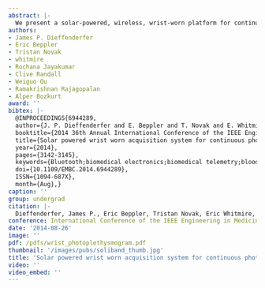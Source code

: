 ```yaml
---
abstract: |-
  We present a solar-powered, wireless, wrist-worn platform for continuous monitoring of physiological and environmental parameters during the activities of daily life. In this study, we demonstrate the capability to produce photoplethysmogram (PPG) signals using this platform. To adhere to a low power budget for solar-powering, a 574nm green light source is used where the PPG from the radial artery would be obtained with minimal signal conditioning. The system incorporates two monocrystalline solar cells to charge the onboard 20mAh lithium polymer battery. Bluetooth Low Energy (BLE) is used to tether the device to a smartphone that makes the phone an access point to a dedicated server for long term continuous storage of data. Two power management schemes have been proposed depending on the availability of solar energy. In low light situations, if the battery is low, the device obtains a 5-second PPG waveform every minute to consume an average power of 0.57 mW. In scenarios where the battery is at a sustainable voltage, the device is set to enter its normal 30 Hz acquisition mode, consuming around 13.7 mW. We also present our efforts towards improving the charge storage capacity of our on-board super-capacitor.
authors:
- James P. Dieffenderfer
- Eric Beppler
- Tristan Novak
- whitmire
- Rochana Jayakumar
- Clive Randall
- Weiguo Qu
- Ramakrishnan Rajagopalan
- Alper Bozkurt
award: ''
bibtex: |-
  @INPROCEEDINGS{6944289, 
  author={J. P. Dieffenderfer and E. Beppler and T. Novak and E. Whitmire and R. Jayakumar and C. Randall and W. Qu and R. Rajagopalan and A. Bozkurt}, 
  booktitle={2014 36th Annual International Conference of the IEEE Engineering in Medicine and Biology Society}, 
  title={Solar powered wrist worn acquisition system for continuous photoplethysmogram monitoring}, 
  year={2014}, 
  pages={3142-3145}, 
  keywords={Bluetooth;biomedical electronics;biomedical telemetry;blood vessels;body sensor networks;data acquisition;information storage;light sources;low-power electronics;medical computing;patient monitoring;photoplethysmography;secondary cells;smart phones;solar cells;solar power;telemedicine;BLE;Bluetooth low energy;PPG signals production;PPG waveform acquisition;average power consumption;charge storage capacity;continuous environmental parameter monitoring;continuous photoplethysmogram monitoring;continuous physiological parameter monitoring;daily life activity;dedicated server;frequency 30 Hz;green light source;long term continuous data storage;low battery condition;low light situations;low power budget;minimal signal conditioning;monocrystalline solar cells;on-board supercapacitor;onboard lithium polymer battery charging;power 0.57 mW;power 13.7 mW;power management schemes;radial artery PPG;smartphone;solar energy availability dependence;solar powered wrist worn acquisition system;sustainable battery voltage condition;time 1 min;time 5 s;wavelength 574 nm;wireless wrist-worn platform;Arteries;Batteries;Capacitors;Microcontrollers;Photonics;Probes;Wrist}, 
  doi={10.1109/EMBC.2014.6944289}, 
  ISSN={1094-687X}, 
  month={Aug},}
caption: ''
group: undergrad
citation: |-
  Dieffenderfer, James P., Eric Beppler, Tristan Novak, Eric Whitmire, Rochana Jayakumar, Clive Randall, Weiguo Qu, Ramakrishnan Rajagopalan, and Alper Bozkurt. "Solar powered wrist worn acquisition system for continuous photoplethysmogram monitoring." In 2014 36th Annual International Conference of the IEEE Engineering in Medicine and Biology Society, pp. 3142-3145. IEEE, 2014.
conference: International Conference of the IEEE Engineering in Medicine and Biology Society (EMBC), 2014
date: '2014-08-26'
image: ''
pdf: /pdfs/wrist_photoplethysmogram.pdf
thumbnail: '/images/pubs/soliband_thumb.jpg'
title: 'Solar powered wrist worn acquisition system for continuous photoplethysmogram monitoring'
video: ''
video_embed: ''
---
```


